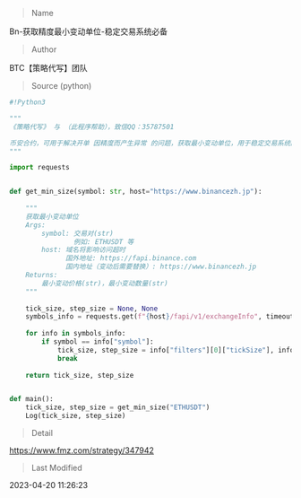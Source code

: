 
> Name

Bn-获取精度最小变动单位-稳定交易系统必备

> Author

BTC【策略代写】团队





> Source (python)

``` python
#!Python3

"""
《策略代写》 与 （此程序帮助），致信QQ：35787501

币安合约，可用于解决开单 因精度而产生异常 的问题，获取最小变动单位，用于稳定交易系统的运行
"""

import requests


def get_min_size(symbol: str, host="https://www.binancezh.jp"):
    
    """
    获取最小变动单位
    Args:
        symbol: 交易对(str)
                例如: ETHUSDT 等
        host: 域名将影响访问超时
              国外地址: https://fapi.binance.com
              国内地址（变动后需要替换）: https://www.binancezh.jp
    Returns:
        最小变动价格(str)，最小变动数量(str)
    """
    
    tick_size, step_size = None, None
    symbols_info = requests.get(f"{host}/fapi/v1/exchangeInfo", timeout=5).json()["symbols"]
    
    for info in symbols_info:
        if symbol == info["symbol"]:
            tick_size, step_size = info["filters"][0]["tickSize"], info["filters"][1]["stepSize"]
            break
            
    return tick_size, step_size


def main():
    tick_size, step_size = get_min_size("ETHUSDT")
    Log(tick_size, step_size)

```

> Detail

https://www.fmz.com/strategy/347942

> Last Modified

2023-04-20 11:26:23
